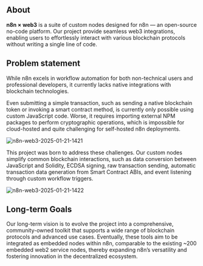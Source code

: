 ## About 

**n8n × web3** is a suite of custom nodes designed for n8n — an open-source no-code platform. Our project provide seamless web3 integrations, enabling users to effortlessly interact with various blockchain protocols without writing a single line of code.

## Problem statement

While n8n excels in workflow automation for both non-technical users and professional developers, it currently lacks native integrations with blockchain technologies. 

Even submitting a simple transaction, such as sending a native blockchain token or invoking a smart contract method, is currently only possible using custom JavaScript code. Worse, it requires importing external NPM packages to perform cryptographic operations, which is impossible for cloud-hosted and quite challenging for self-hosted n8n deployments.

![n8n-web3-2025-01-21-1421](https://github.com/user-attachments/assets/783302c8-a6d2-4eba-9fbe-6db261ce7b4d)

This project was born to address these challenges. Our custom nodes simplify common blockchain interactions, such as data conversion between JavaScript and Solidity, ECDSA signing, raw transaction sending, automatic transaction data generation from Smart Contract ABIs, and event listening through custom workflow triggers.

![n8n-web3-2025-01-21-1422](https://github.com/user-attachments/assets/75af28ca-157a-4caf-9105-9858e9e12c42)

## Long-term Goals

Our long-term vision is to evolve the project into a comprehensive, community-owned toolkit that supports a wide range of blockchain protocols and advanced use cases. Eventually, these tools aim to be integrated as embedded nodes within n8n, comparable to the existing ~200 embedded web2 service nodes, thereby expanding n8n’s versatility and fostering innovation in the decentralized ecosystem.
